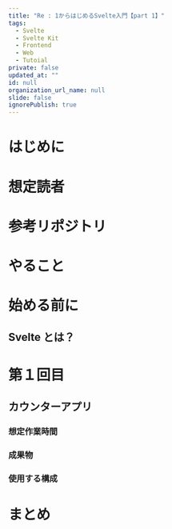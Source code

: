 ```yaml
---
title: "Re : 1からはじめるSvelte入門【part 1】"
tags:
  - Svelte
  - Svelte Kit
  - Frontend
  - Web
  - Tutoial
private: false
updated_at: ""
id: null
organization_url_name: null
slide: false
ignorePublish: true
---
```


# はじめに

# 想定読者

# 参考リポジトリ

# やること

# 始める前に

## Svelte とは？

# 第１回目

## カウンターアプリ

### 想定作業時間

### 成果物

### 使用する構成

# まとめ

